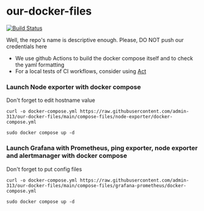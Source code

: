 # our-docker-files
[![Build Status](https://github.com/admin-313/our-docker-files/actions/workflows/docker-compose-build.yml/badge.svg)](https://github.com/admin-313/our-docker-files/actions/workflows/docker-compose-build.yml)

Well, the repo's name is descriptive enough. Please, DO NOT push our credentials here

- We use github Actions to build the docker compose itself and to check the yaml formatting
- For a local tests of CI workflows, consider using [Act](https://github.com/nektos/act)

### Launch Node exporter with docker compose
Don't forget to edit hostname value
```
curl -o docker-compose.yml https://raw.githubusercontent.com/admin-313/our-docker-files/main/compose-files/node-exporter/docker-compose.yml
```
```
sudo docker compose up -d
```

### Launch Grafana with Prometheus, ping exporter, node exporter and alertmanager with docker compose
Don't forget to put config files
```
curl -o docker-compose.yml https://raw.githubusercontent.com/admin-313/our-docker-files/main/compose-files/grafana-prometheus/docker-compose.yml
```
```
sudo docker compose up -d
```

